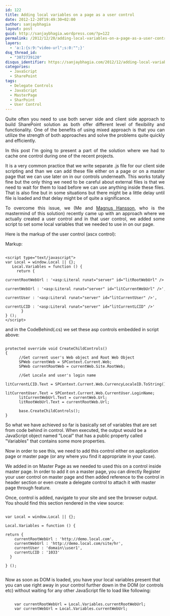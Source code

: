 ```yaml
---
id: 122
title: Adding local variables on a page as a user control
date: 2012-12-20T19:49:30+02:00
author: sanjaybhagia
layout: post
guid: http://sanjaybhagia.wordpress.com/?p=122
permalink: /2012/12/20/adding-local-variables-on-a-page-as-a-user-control/
layers:
  - 'a:1:{s:9:"video-url";s:0:"";}'
dsq_thread_id:
  - "3072739120"
disqus_identifier: https://sanjaybhagia.com/2012/12/adding-local-variables-on-a-page-as-a-user-control/
categories:
  - JavaScript
  - SharePoint
tags:
  - Delegate Controls
  - JavaScript
  - MasterPage
  - SharPoint
  - User Control
---
```

<p style="text-align:justify;">Quite often you need to use both server side and client side approach to build SharePoint solution as both offer different level of flexibility and functionality. One of the benefits of using mixed approach is that you can utilize the strength of both approaches and solve the problems quite quickly and efficiently.</p>
<p style="text-align:justify;">In this post I'm going to present a part of the solution where we had to cache one control during one of the recent projects.</p>
<p style="text-align:justify;">It is a very common practice that we write separate .js file for our client side scripting and than we can add these file either on a page or on a master page that we can use later on in our controls underneath. This works totally fine but the only thing we need to be careful about external files is that we need to wait for them to load before we can use anything inside these files. That is also fine but in some situations but there might be a little delay until file is loaded and that delay might be of quite a significance.</p>
<p style="text-align:justify;">To overcome this issue, we (Me and <a href="http://maghansson.blogspot.com/">Magnus Hansson</a>, who is the mastermind of this solution) recently came up with an approach where we actually created a user control and in that user control, we added some script to set some local variables that we needed to use in on our page.</p>
<p style="text-align:justify;">Here is the markup of the user control (ascx control):</p>
<p style="text-align:justify;">Markup:</p>

<pre><code class="js">
&lt;script type=&quot;text/javascript&quot;&gt;
var Local = window.Local || {};
   Local.Variables = function () {
     return {
        currentRootWebUrl : '&lt;asp:Literal runat=&quot;server&quot; id=&quot;litRootWebUrl&quot; /&gt;',
        currentWebUrl : '&lt;asp:Literal runat=&quot;server&quot; id=&quot;litCurrentWebUrl&quot; /&gt;',
        currentUser : '&lt;asp:Literal runat=&quot;server&quot; id=&quot;litCurrentUser&quot; /&gt;',
        currentLCID : '&lt;asp:Literal runat=&quot;server&quot; id=&quot;litCurrentLCID&quot; /&gt;'
       }
} ();
&lt;/script&gt;
</code></pre>

and in the CodeBehind(.cs) we set these asp controls embedded in script above:

<pre><code class="csharp">
protected override void CreateChildControls()
{
      //Get current user's Web object and Root Web Object
      SPWeb currentWeb = SPContext.Current.Web;
      SPWeb currentRootWeb = currentWeb.Site.RootWeb;

      //Get Locale and user's login name
      litCurrentLCID.Text = SPContext.Current.Web.CurrencyLocaleID.ToString();
      litCurrentUser.Text = SPContext.Current.Web.CurrentUser.LoginName;
      litCurrentWebUrl.Text = currentWeb.Url;
      litRootWebUrl.Text = currentRootWeb.Url;

      base.CreateChildControls();
}
</code></pre>

So what we have achieved so far is basically set of variables that are set from code behind in control. When executed, the output would be a JavaScript object named "Local" that has a public property called "Variables" that contains some more properties.

Now in order to see this, we need to add this control either on application page or master page (or any where you find it appropriate in your case).

We added in on Master Page as we needed to used this on a control inside master page. In order to add it on a master page, you can directly Register your user control on master page and then added reference to the control in header section or even create a delegate control to attach it with master page through feature.

Once, control is added, navigate to your site and see the browser output. You should find this section rendered in the view source:

<pre><code class="js">
var Local = window.Local || {};

Local.Variables = function () {

return {
    currentRootWebUrl : 'http://demo.local.com',
    currentWebUrl : 'http://demo.local.com/site/hr',
    currentUser : 'domain\\user1',
    currentLCID : '1033'
  }

} ();

</code></pre>

Now as soon as DOM is loaded, you have your local variables present that you can use right away in your control further down in the DOM (or controls etc) without waiting for any other JavaScript file to load like following:

<pre><code class="js">
    var currentRootWebUrl = Local.Variables.currentRootWebUrl;
    var currentWebUrl = Local.Variables.currentWebUrl;
</code></pre>